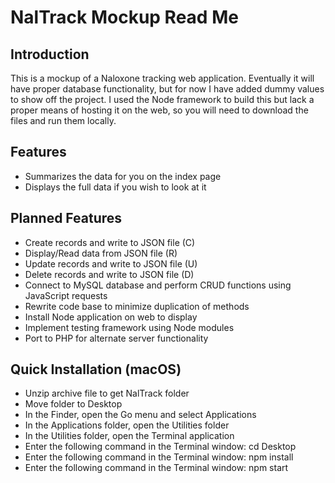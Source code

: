 NalTrack Mockup Read Me
===============

## Introduction

This is a mockup of a Naloxone tracking web application. Eventually it will have proper database functionality, but for now I have added dummy values to show off the project. I used the Node framework to build this but lack a proper means of hosting it on the web, so you will need to download the files and run them locally.

## Features

  * Summarizes the data for you on the index page
  * Displays the full data if you wish to look at it

## Planned Features

  * Create records and write to JSON file (C)
  * Display/Read data from JSON file (R)
  * Update records and write to JSON file (U)
  * Delete records and write to JSON file (D)
  * Connect to MySQL database and perform CRUD functions using JavaScript requests
  * Rewrite code base to minimize duplication of methods
  * Install Node application on web to display
  * Implement testing framework using Node modules
  * Port to PHP for alternate server functionality

## Quick Installation (macOS)

  * Unzip archive file to get NalTrack folder
  * Move folder to Desktop
  * In the Finder, open the Go menu and select Applications
  * In the Applications folder, open the Utilities folder
  * In the Utilities folder, open the Terminal application
  * Enter the following command in the Terminal window: cd Desktop
  * Enter the following command in the Terminal window: npm install
  * Enter the following command in the Terminal window: npm start